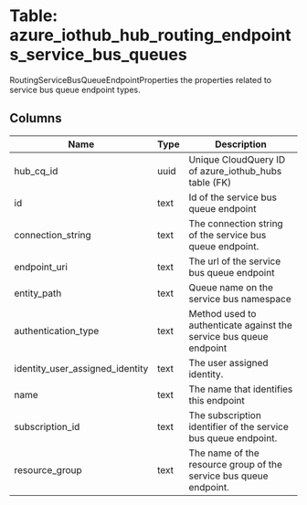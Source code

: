 
# Table: azure_iothub_hub_routing_endpoints_service_bus_queues
RoutingServiceBusQueueEndpointProperties the properties related to service bus queue endpoint types.
## Columns
| Name        | Type           | Description  |
| ------------- | ------------- | -----  |
|hub_cq_id|uuid|Unique CloudQuery ID of azure_iothub_hubs table (FK)|
|id|text|Id of the service bus queue endpoint|
|connection_string|text|The connection string of the service bus queue endpoint.|
|endpoint_uri|text|The url of the service bus queue endpoint|
|entity_path|text|Queue name on the service bus namespace|
|authentication_type|text|Method used to authenticate against the service bus queue endpoint|
|identity_user_assigned_identity|text|The user assigned identity.|
|name|text|The name that identifies this endpoint|
|subscription_id|text|The subscription identifier of the service bus queue endpoint.|
|resource_group|text|The name of the resource group of the service bus queue endpoint.|

